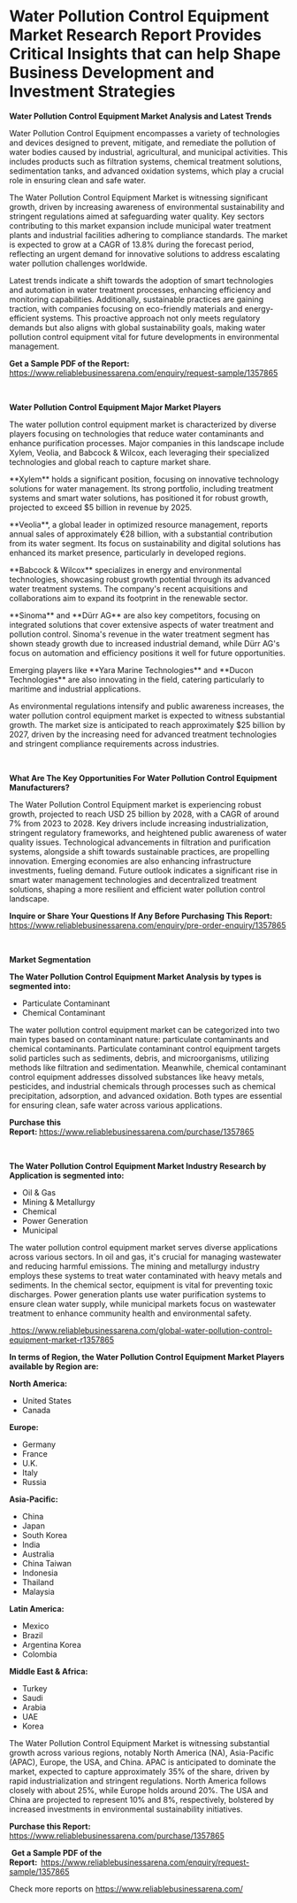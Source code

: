 <p><h1>Water Pollution Control Equipment Market Research Report Provides Critical Insights that can help Shape Business Development and Investment Strategies</h1></p><p><strong>Water Pollution Control Equipment Market Analysis and Latest Trends</strong></p>
<p><p>Water Pollution Control Equipment encompasses a variety of technologies and devices designed to prevent, mitigate, and remediate the pollution of water bodies caused by industrial, agricultural, and municipal activities. This includes products such as filtration systems, chemical treatment solutions, sedimentation tanks, and advanced oxidation systems, which play a crucial role in ensuring clean and safe water.</p><p>The Water Pollution Control Equipment Market is witnessing significant growth, driven by increasing awareness of environmental sustainability and stringent regulations aimed at safeguarding water quality. Key sectors contributing to this market expansion include municipal water treatment plants and industrial facilities adhering to compliance standards. The market is expected to grow at a CAGR of 13.8% during the forecast period, reflecting an urgent demand for innovative solutions to address escalating water pollution challenges worldwide.</p><p>Latest trends indicate a shift towards the adoption of smart technologies and automation in water treatment processes, enhancing efficiency and monitoring capabilities. Additionally, sustainable practices are gaining traction, with companies focusing on eco-friendly materials and energy-efficient systems. This proactive approach not only meets regulatory demands but also aligns with global sustainability goals, making water pollution control equipment vital for future developments in environmental management.</p></p>
<p><strong>Get a Sample PDF of the Report:&nbsp;</strong> <a href="https://www.reliablebusinessarena.com/enquiry/request-sample/1357865?utm_campaign=1891&utm_medium=2&utm_source=Github&utm_content=ia&utm_term=08042025&utm_id=water-pollution-control-equipment">https://www.reliablebusinessarena.com/enquiry/request-sample/1357865</a></p>
<p>&nbsp;</p>
<p><strong>Water Pollution Control Equipment Major Market Players</strong></p>
<p><p>The water pollution control equipment market is characterized by diverse players focusing on technologies that reduce water contaminants and enhance purification processes. Major companies in this landscape include Xylem, Veolia, and Babcock & Wilcox, each leveraging their specialized technologies and global reach to capture market share.</p><p>**Xylem** holds a significant position, focusing on innovative technology solutions for water management. Its strong portfolio, including treatment systems and smart water solutions, has positioned it for robust growth, projected to exceed $5 billion in revenue by 2025.</p><p>**Veolia**, a global leader in optimized resource management, reports annual sales of approximately €28 billion, with a substantial contribution from its water segment. Its focus on sustainability and digital solutions has enhanced its market presence, particularly in developed regions.</p><p>**Babcock & Wilcox** specializes in energy and environmental technologies, showcasing robust growth potential through its advanced water treatment systems. The company's recent acquisitions and collaborations aim to expand its footprint in the renewable sector.</p><p>**Sinoma** and **Dürr AG** are also key competitors, focusing on integrated solutions that cover extensive aspects of water treatment and pollution control. Sinoma's revenue in the water treatment segment has shown steady growth due to increased industrial demand, while Dürr AG's focus on automation and efficiency positions it well for future opportunities.</p><p>Emerging players like **Yara Marine Technologies** and **Ducon Technologies** are also innovating in the field, catering particularly to maritime and industrial applications.</p><p>As environmental regulations intensify and public awareness increases, the water pollution control equipment market is expected to witness substantial growth. The market size is anticipated to reach approximately $25 billion by 2027, driven by the increasing need for advanced treatment technologies and stringent compliance requirements across industries.</p></p>
<p>&nbsp;</p>
<p><strong>What Are The Key Opportunities For Water Pollution Control Equipment Manufacturers?</strong></p>
<p><p>The Water Pollution Control Equipment market is experiencing robust growth, projected to reach USD 25 billion by 2028, with a CAGR of around 7% from 2023 to 2028. Key drivers include increasing industrialization, stringent regulatory frameworks, and heightened public awareness of water quality issues. Technological advancements in filtration and purification systems, alongside a shift towards sustainable practices, are propelling innovation. Emerging economies are also enhancing infrastructure investments, fueling demand. Future outlook indicates a significant rise in smart water management technologies and decentralized treatment solutions, shaping a more resilient and efficient water pollution control landscape.</p></p>
<p><strong>Inquire or Share Your Questions If Any Before Purchasing This Report:</strong> <a href="https://www.reliablebusinessarena.com/enquiry/pre-order-enquiry/1357865?utm_campaign=1891&utm_medium=2&utm_source=Github&utm_content=ia&utm_term=08042025&utm_id=water-pollution-control-equipment">https://www.reliablebusinessarena.com/enquiry/pre-order-enquiry/1357865</a></p>
<p>&nbsp;</p>
<p><strong>Market Segmentation</strong></p>
<p><strong>The Water Pollution Control Equipment Market Analysis by types is segmented into:</strong></p>
<p><ul><li>Particulate Contaminant</li><li>Chemical Contaminant</li></ul></p>
<p><p>The water pollution control equipment market can be categorized into two main types based on contaminant nature: particulate contaminants and chemical contaminants. Particulate contaminant control equipment targets solid particles such as sediments, debris, and microorganisms, utilizing methods like filtration and sedimentation. Meanwhile, chemical contaminant control equipment addresses dissolved substances like heavy metals, pesticides, and industrial chemicals through processes such as chemical precipitation, adsorption, and advanced oxidation. Both types are essential for ensuring clean, safe water across various applications.</p></p>
<p><strong>Purchase this Report:&nbsp;</strong><a href="https://www.reliablebusinessarena.com/purchase/1357865?utm_campaign=1891&utm_medium=2&utm_source=Github&utm_content=ia&utm_term=08042025&utm_id=water-pollution-control-equipment">https://www.reliablebusinessarena.com/purchase/1357865</a></p>
<p>&nbsp;</p>
<p><strong>The Water Pollution Control Equipment Market Industry Research by Application is segmented into:</strong></p>
<p><ul><li>Oil & Gas</li><li>Mining & Metallurgy</li><li>Chemical</li><li>Power Generation</li><li>Municipal</li></ul></p>
<p><p>The water pollution control equipment market serves diverse applications across various sectors. In oil and gas, it's crucial for managing wastewater and reducing harmful emissions. The mining and metallurgy industry employs these systems to treat water contaminated with heavy metals and sediments. In the chemical sector, equipment is vital for preventing toxic discharges. Power generation plants use water purification systems to ensure clean water supply, while municipal markets focus on wastewater treatment to enhance community health and environmental safety.</p></p>
<p><a href="https://www.reliablebusinessarena.com/global-water-pollution-control-equipment-market-r1357865?utm_campaign=1891&utm_medium=2&utm_source=Github&utm_content=ia&utm_term=08042025&utm_id=water-pollution-control-equipment">&nbsp;https://www.reliablebusinessarena.com/global-water-pollution-control-equipment-market-r1357865</a></p>
<p><strong>In terms of Region, the Water Pollution Control Equipment Market Players available by Region are:</strong></p>
<p>
    <p> <strong> North America: </strong>
        <ul>
            <li>United States</li>
            <li>Canada</li>
        </ul>
        </p> 
    <p> <strong> Europe: </strong>
        <ul>
            <li>Germany</li>
            <li>France</li>
            <li>U.K.</li>
            <li>Italy</li>
            <li>Russia</li>
        </ul>
        </p> 
    <p> <strong> Asia-Pacific: </strong>
        <ul>
            <li>China</li>
            <li>Japan</li>
            <li>South Korea</li>
            <li>India</li>
            <li>Australia</li>
            <li>China Taiwan</li>
            <li>Indonesia</li>
            <li>Thailand</li>
            <li>Malaysia</li>
        </ul>
        </p> 
    <p> <strong> Latin America: </strong>
        <ul>
            <li>Mexico</li>
            <li>Brazil</li>
            <li>Argentina Korea</li>
            <li>Colombia</li>
        </ul>
        </p> 
    <p> <strong> Middle East & Africa: </strong>
        <ul>
            <li>Turkey</li>
            <li>Saudi</li>
            <li>Arabia</li>
            <li>UAE</li>
            <li>Korea</li>
        </ul>
    </p>
    </p>
<p><p>The Water Pollution Control Equipment Market is witnessing substantial growth across various regions, notably North America (NA), Asia-Pacific (APAC), Europe, the USA, and China. APAC is anticipated to dominate the market, expected to capture approximately 35% of the share, driven by rapid industrialization and stringent regulations. North America follows closely with about 25%, while Europe holds around 20%. The USA and China are projected to represent 10% and 8%, respectively, bolstered by increased investments in environmental sustainability initiatives.</p></p>
<p><strong>Purchase this Report: </strong><a href="https://www.reliablebusinessarena.com/purchase/1357865?utm_campaign=1891&utm_medium=2&utm_source=Github&utm_content=ia&utm_term=08042025&utm_id=water-pollution-control-equipment">https://www.reliablebusinessarena.com/purchase/1357865</a></p>
<p>&nbsp;<strong>Get a Sample PDF of the Report:&nbsp;&nbsp;</strong><a href="https://www.reliablebusinessarena.com/enquiry/request-sample/1357865?utm_campaign=1891&utm_medium=2&utm_source=Github&utm_content=ia&utm_term=08042025&utm_id=water-pollution-control-equipment">https://www.reliablebusinessarena.com/enquiry/request-sample/1357865</a></p>
<p><strong></strong></p>
<p>Check more reports on <a href="https://www.reliablebusinessarena.com/?utm_campaign=1891&utm_medium=2&utm_source=Github&utm_content=ia&utm_term=08042025&utm_id=water-pollution-control-equipment">https://www.reliablebusinessarena.com/</a></p>